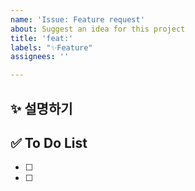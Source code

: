 ```yaml
---
name: 'Issue: Feature request'
about: Suggest an idea for this project
title: 'feat:'
labels: "✨Feature"
assignees: ''

---
```


## ✨ 설명하기

## ✅ To Do List

- [ ] 
- [ ]
